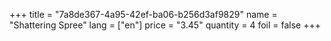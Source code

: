 +++
title = "7a8de367-4a95-42ef-ba06-b256d3af9829"
name = "Shattering Spree"
lang = ["en"]
price = "3.45"
quantity = 4
foil = false
+++
